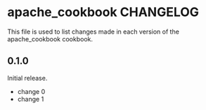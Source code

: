 # apache_cookbook CHANGELOG

This file is used to list changes made in each version of the apache_cookbook cookbook.

## 0.1.0

Initial release.

- change 0
- change 1
